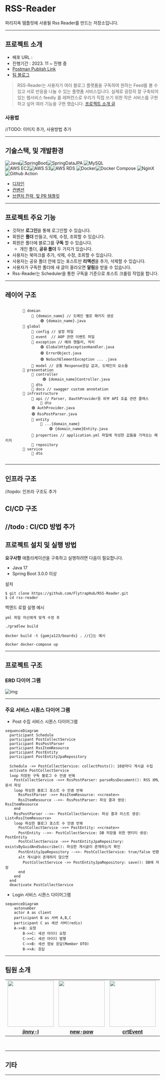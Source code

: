 # RSS-Reader
파리지옥 템플릿에 사용될 Rss Reader를 만드는 저장소입니다.

---
## 프로젝트 소개
- 배포 URL :
- 진행기간 : 2023. 11 ~ 진행 중
- [Postman Publish Link](https://documenter.getpostman.com/view/31047574/2s9YsDmb8v)
- [팀 블로그](https://flytrap-dev.tistory.com/)

> RSS-Reader는 사용자가 여러 블로그 플랫폼을 구독하여 원하는 Feed를 볼 수 있고 서로 반응을 나눌 수 있는 플랫폼 서비스입니다.
실제로 굉장히 잘 구축되어있는 웹서비스 feedly 를 레퍼런스로 우리가 직접 쓰기 위한 작은 서비스를 구현하고 싶어 여러 기능을 구현 했습니다.
[프로젝트 소개 글](https://flytrap-dev.tistory.com/5)

### 사용법
//TODO: 이미지 추가, 사용방법 추가

---

## 기술스택, 및 개발환경
![Java](https://img.shields.io/badge/-Java-007396?style=flat&logo=Java&logoColor=white)![SpringBoot](https://img.shields.io/badge/-Spring_Boot-6DB33F?style=flat&logo=Spring-Boot&logoColor=white)![SpringDataJPA](https://img.shields.io/badge/-Spring_Data_JPA-6DB33F?style=flat&logo=Spring&logoColor=white)
![MySQL](https://img.shields.io/badge/-MySQL-4479A1?style=flat&logo=MySQL&logoColor=white)   
![AWS EC2](https://img.shields.io/badge/-AWS_EC2-232F3E?style=flat&logo=Amazon-AWS&logoColor=white)![AWS S3](https://img.shields.io/badge/-AWS_S3-569A31?style=flat&logo=Amazon-S3&logoColor=white)![AWS RDS](https://img.shields.io/badge/-AWS_RDS-232F3E?style=flat&logo=Amazon-AWS&logoColor=white)
![Docker](https://img.shields.io/badge/-Docker-2496ED?style=flat&logo=Docker&logoColor=white)![Docker Compose](https://img.shields.io/badge/-Docker_compose-2496ED?style=flat&logo=Docker&logoColor=white)
![NginX](https://img.shields.io/badge/-NginX-269539?style=flat&logo=Nginx&logoColor=white)
![Github Action](https://img.shields.io/badge/-Github_Action-2088FF?style=flat&logo=Github-Action&logoColor=white)

- [디자인](https://flytrap.notion.site/69f7ecb5dfc5490cbc2389d4b4bd49c7?pvs=4)
- [컨벤션](https://flytrap.notion.site/BE-0c6637bdeaa1408b9998467e525033fb?pvs=4)
- [브랜치 전략, 및 PR 템플릿](https://flytrap.notion.site/GitHub-b3f73e8928ef4b4d931c6f7fc692b0ed?pvs=4)

---

## 프로젝트 주요 기능
- 깃허브 **로그인**을 통해 로그인할 수 있습니다.
- 회원은 **폴더** 만들고, 삭제, 수정, 조회할 수 있습니다.
- 회원은 폴더에 블로그를 **구독** 할 수 있습니다.
  - 개인 폴더, **공유 폴더** 두 가지가 있습니다.
- 사용자는 북마크를 추가, 삭제, 수정, 조회할 수 있습니다.
- 사용자는 공유 폴더 안에 있는 포스트만 **리액션**을 추가, 삭제할 수 있습니다.
- 사용자가 구독한 폴더에 새 글이 올라오면 **알림**을 받을 수 있습니다.
- Rss-Reader는 Scheduler을 통한 구독을 기준으로 포스트 크롤링 작업을 합니다.
---

## 레이어 구조
```
      
        📂 domian
            📂 {domain_name} // 도메인 별로 패키지 생성
                🟢 {domain_name}.java
        📂 global
            📂 config // 설정 파일
            📂 event  // AOP 관련 이벤트 파일
            📂 exception // 예외 헨들러, 처리
                🟢 GlobalHttpExceptionHandler.java
                🟢 ErrorObject.java
                🟢 NoSuchElementException ... .java
            📂 model // 공통 Response응답 값과, 도메인의 요소들
        📂 presentation
            📂 controller
                 🟢 {domain_name}Controller.java
            📂 dto
            📂 docs // swagger custom annotation
        📂 infrastructure
            📂 api // Parser, OauthProvider등 외부 API 호출 관련 클래스
                📂 dto
            🟢 AuthProvider.java
            🟢 RssPostParser.java
            📂 entity
                📂 ...{domain_name}
                    🟢 {domain_name}Entity.java
            📂 properties // application.yml 파일에 작성한 값들을 가져오는 패키지
            📂 repository
        📂 service
            📂 dto
       
```

---

## 인프라 구조

//topdo: 인프라 구조도 추가


## CI/CD 구조
//todo : CI/CD 방법 추가
---

## 프로젝트 설치 및 실행 방법
**요구사항**
애플리케이션을 구축하고 실행하려면 다음이 필요합니다.
- Java 17
- Spring Boot 3.0.0 이상

설치
```
$ git clone https://github.com/FlytrapHub/RSS-Reader.git
$ cd rss-reader
```

백엔드 로컬 실행 예시
```
yml 파일 자신에게 맞게 수정 후

./gradlew build

docker build -t {gamja123/boards} . //{}는 예시

docker docker-compose up
```
---

## 프로젝트 구조

### ERD 다이어 그램
![img](https://github.com/FlytrapHub/RSS-Reader/assets/53938366/216edc85-a711-4810-9aac-00196ba301de)

---
### 주요 서비스 시퀀스 다이어 그램

- Post 수집 서비스 시퀀스 다이어그램
```mermaid
sequenceDiagram
  participant Schedule
  participant PostCollectService
  participant RssPostParser
  participant RssItemResource
  participant PostEntity
  participant PostEntityJpaRepository

  Schedule ->> PostCollectService: collectPosts(): 10분마다 게시글 수집
  activate PostCollectService
  loop 저장된 구독 블로그 수 만큼 반복
    PostCollectService ->>+ RssPostParser: parseRssDocument(): RSS XML 문서 파싱
    loop 파싱한 블로그 포스트 수 만큼 반복
      RssPostParser ->>+ RssItemResource: <<create>>
      RssItemResource -->>- RssPostParser: 파싱 결과 생성: RssItemResource
    end
    RssPostParser -->>- PostCollectService: 파싱 결과 리스트 생성: List<RssItemResource>
    loop 파싱한 블로그 포스트 수 만큼 반복
      PostCollectService ->>+ PostEntity: <<create>>
      PostEntity -->>- PostCollectService: DB 저장을 위한 엔티티 생성: PostEntity
      PostCollectService ->>+ PostEntityJpaRepository: existsByGuidAndSubscribe(): 파싱한 게시글이 존재하는지 확인
      PostEntityJpaRepository -->>- PostCollectService: true/false 반환
      alt 게시글이 존재하지 않으면
        PostCollectService ->> PostEntityJpaRepository: save(): DB에 저장
      end
    end
  end
  deactivate PostCollectService
```

- Login 서비스 시퀀스 다이어그램
```mermaid
sequenceDiagram
    autonumber
    actor A as client
    participant B as 서버 A,B,C
    participant C as 세션 서버(redis)
    A->>B: 요청
		B->>C: 세션 아이디 요청
		C->>C: 세션 아이디 발행
		C->>B: 세션 정보 응답(Member DTO)
		B->>A: 응답
```
---


## 팀원 소개
<table>
 <tr>
    <td align="center"><a href="https://github.com/jinny-l"><img src="https://avatars.githubusercontent.com/jinny-l" width="150px;" alt=""></td>
    <td align="center"><a href="https://github.com/new-pow"><img src="https://avatars.githubusercontent.com/new-pow" width="150px;" alt=""></td>
    <td align="center"><a href="https://github.com/crtEvent"><img src="https://avatars.githubusercontent.com/crtEvent" width="150px;" alt=""></td>
    <td align="center"><a href="https://github.com/leegyeongwhan"><img src="https://avatars.githubusercontent.com/leegyeongwhan" width="150px;" alt=""></td>
    <td align="center"><a href="https://github.com/jaea-kim"><img src="https://avatars.githubusercontent.com/jaea-kim" width="150px;" alt=""></td>
  </tr>
  <tr>
    <td align="center"><a href="https://github.com/jinny-l"><b>jinny-l</b></td>
    <td align="center"><a href="https://github.com/new-pow"><b>new-pow</b></td>
    <td align="center"><a href="https://github.com/crtEvent"><b>crtEvent</b></td>
    <td align="center"><a href="https://github.com/leegyeongwhan"><b>leegyeongwhan</b></td>
    <td align="center"><a href="https://github.com/jaea-kim"><b>jaea-kim</b></td>
  </tr>
</table>

<br/>

---
## 기타

---
